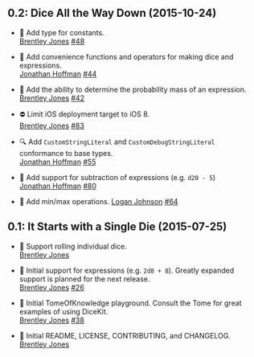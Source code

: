 ## 0.2: Dice All the Way Down (2015-10-24)

- :game_die: Add type for constants.  
  [Brentley Jones](https://github.com/brentleyjones)
  [#48](https://github.com/TabletopAssistant/DiceKit/pull/48)

- :game_die: Add convenience functions and operators for making dice and expressions.  
  [Jonathan Hoffman](https://github.com/JonathanHoffman)
  [#44](https://github.com/TabletopAssistant/DiceKit/pull/44)

- :game_die: Add the ability to determine the probability mass of an expression.  
  [Brentley Jones](https://github.com/brentleyjones)
  [#42](https://github.com/TabletopAssistant/DiceKit/pull/42)

- :no_entry: Limit iOS deployment target to iOS 8.  
  [Brentley Jones](https://github.com/brentleyjones)
  [#83](https://github.com/TabletopAssistant/DiceKit/pull/83)

- :mag: Add `CustomStringLiteral` and `CustomDebugStringLiteral` conformance to base types.  
  [Jonathan Hoffman](https://github.com/JonathanHoffman)
  [#55](https://github.com/TabletopAssistant/DiceKit/pull/55)

- :game_die: Add support for subtraction of expressions (e.g. `d20 - 5`)  
  [Jonathan Hoffman](https://github.com/JonathanHoffman) [#80](https://github.com/TabletopAssistant/DiceKit/pull/80)

- :game_die: Add min/max operations.
  [Logan Johnson](https://github.com/loganjohnson)
  [#64](https://github.com/TabletopAssistant/DiceKit/pull/63)

## 0.1: It Starts with a Single Die (2015-07-25)

- :game_die: Support rolling individual dice.  
  [Brentley Jones](https://github.com/brentleyjones)

- :game_die: Initial support for expressions (e.g. `2d8 + 8`). Greatly expanded support is planned for the next release.  
  [Brentley Jones](https://github.com/brentleyjones)
  [#26](https://github.com/TabletopAssistant/DiceKit/pull/26)

- :memo: Initial TomeOfKnowledge playground. Consult the Tome for great examples of using DiceKit.  
  [Brentley Jones](https://github.com/brentleyjones)
  [#38](https://github.com/TabletopAssistant/DiceKit/pull/38)

- :memo: Initial README, LICENSE, CONTRIBUTING, and CHANGELOG.  
  [Brentley Jones](https://github.com/brentleyjones)
